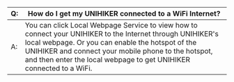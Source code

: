 

|Q: |How do I get my UNIHIKER connected to a WiFi Internet?   |
|---|---|
|A: | You can click Local Webpage Service to view how to connect your UNIHIKER to the Internet through UNIHIKER's local webpage. Or you can enable the hotspot of the UNIHIKER and connect your mobile phone to the hotspot, and then enter the local webpage to get UNIHIKER connected to a WiFi.  |